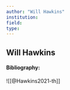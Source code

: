 ```yaml
---
author: "Will Hawkins"
institution:
field:
type:
---
```


## Will Hawkins
#### Bibliography:

![[@Hawkins2021-th]]